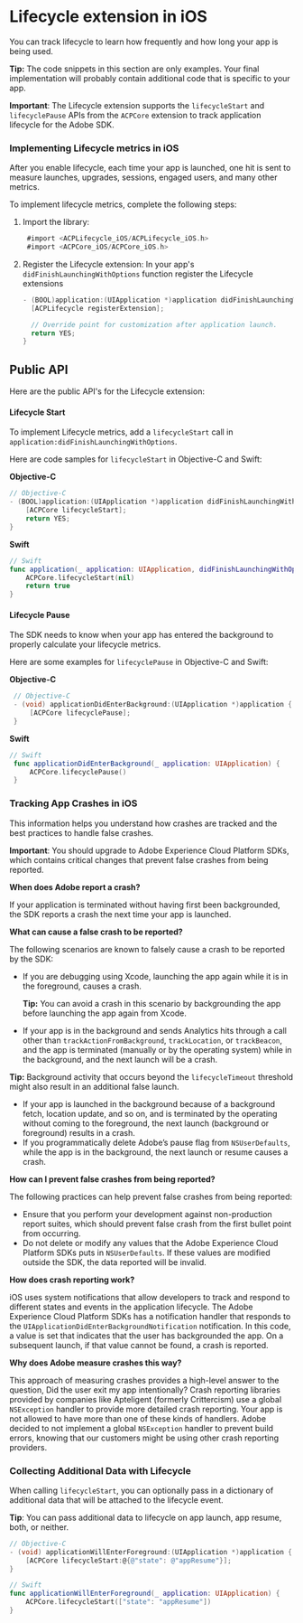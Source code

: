 # Lifecycle extension in iOS

You can track lifecycle to learn how frequently and how long your app is being used.

**Tip:** The code snippets in this section are only examples. Your final implementation will probably contain additional code that is specific to your app.

**Important**: The Lifecycle extension supports the `lifecycleStart` and `lifecyclePause` APIs from the `ACPCore` extension to track application lifecycle for the Adobe SDK.

### Implementing Lifecycle metrics in iOS

After you enable lifecycle, each time your app is launched, one hit is sent to measure launches, upgrades, sessions, engaged users, and many other metrics.

To implement lifecycle metrics, complete the following steps:

1. Import the library:

   ```objectivec
    #import <ACPLifecycle_iOS/ACPLifecycle_iOS.h>
    #import <ACPCore_iOS/ACPCore_iOS.h>
   ```

2. Register the Lifecycle extension: In your app's `didFinishLaunchingWithOptions` function register the Lifecycle extensions

   ```objectivec
   - (BOOL)application:(UIApplication *)application didFinishLaunchingWithOptions:(NSDictionary *)launchOptions {
     [ACPLifecycle registerExtension];

     // Override point for customization after application launch.
     return YES;
   }
   ```

## Public API

Here are the public API's for the Lifecycle extension:

#### Lifecycle Start

To implement Lifecycle metrics, add a `lifecycleStart` call in `application:didFinishLaunchingWithOptions`.

Here are code samples for `lifecycleStart` in Objective-C and Swift:

**Objective-C**

```objectivec
// Objective-C
- (BOOL)application:(UIApplication *)application didFinishLaunchingWithOptions:(NSDictionary *)launchOptions { 
    [ACPCore lifecycleStart]; 
    return YES; 
}
```

**Swift**

```swift
// Swift
func application(_ application: UIApplication, didFinishLaunchingWithOptions launchOptions: [UIApplicationLaunchOptionsKey: Any]?) -> Bool {
    ACPCore.lifecycleStart(nil)
    return true
}
```

#### Lifecycle Pause

The SDK needs to know when your app has entered the background to properly calculate your lifecycle metrics.

Here are some examples for `lifecyclePause` in Objective-C and Swift:

**Objective-C**

```objectivec
 // Objective-C
 - (void) applicationDidEnterBackground:(UIApplication *)application {
     [ACPCore lifecyclePause];
 }
```

**Swift**

```swift
// Swift
 func applicationDidEnterBackground(_ application: UIApplication) {    
     ACPCore.lifecyclePause()
 }
```

### Tracking App Crashes in iOS

This information helps you understand how crashes are tracked and the best practices to handle false crashes.

**Important**: You should upgrade to Adobe Experience Cloud Platform SDKs, which contains critical changes that prevent false crashes from being reported.

**When does Adobe report a crash?**

If your application is terminated without having first been backgrounded, the SDK reports a crash the next time your app is launched.

**What can cause a false crash to be reported?**

The following scenarios are known to falsely cause a crash to be reported by the SDK:

* If you are debugging using Xcode, launching the app again while it is in the foreground, causes a crash.

  **Tip:** You can avoid a crash in this scenario by backgrounding the app before launching the app again from Xcode.

* If your app is in the background and sends Analytics hits through a call other than `trackActionFromBackground`, `trackLocation`, or `trackBeacon`, and the app is terminated \(manually or by the operating system\) while in the background, and the next launch will be a crash.

**Tip:** Background activity that occurs beyond the `lifecycleTimeout` threshold might also result in an additional false launch.

* If your app is launched in the background because of a background fetch, location update, and so on, and is terminated by the operating without coming to the foreground, the next launch \(background or foreground\) results in a crash.
* If you programmatically delete Adobe’s pause flag from `NSUserDefaults`, while the app is in the background, the next launch or resume causes a crash.

**How can I prevent false crashes from being reported?**

The following practices can help prevent false crashes from being reported:

* Ensure that you perform your development against non-production report suites, which should prevent false crash from the first bullet point from occurring.
* Do not delete or modify any values that the Adobe Experience Cloud Platform SDKs puts in `NSUserDefaults`. If these values are modified outside the SDK, the data reported will be invalid.

**How does crash reporting work?**

iOS uses system notifications that allow developers to track and respond to different states and events in the application lifecycle. The Adobe Experience Cloud Platform SDKs has a notification handler that responds to the `UIApplicationDidEnterBackgroundNotification` notification. In this code, a value is set that indicates that the user has backgrounded the app. On a subsequent launch, if that value cannot be found, a crash is reported.

**Why does Adobe measure crashes this way?**

This approach of measuring crashes provides a high-level answer to the question, Did the user exit my app intentionally? Crash reporting libraries provided by companies like Apteligent \(formerly Crittercism\) use a global `NSException` handler to provide more detailed crash reporting. Your app is not allowed to have more than one of these kinds of handlers. Adobe decided to not implement a global `NSException` handler to prevent build errors, knowing that our customers might be using other crash reporting providers.

### Collecting Additional Data with Lifecycle

When calling `lifecycleStart`, you can optionally pass in a dictionary of additional data that will be attached to the lifecycle event.

**Tip**: You can pass additional data to lifecycle on app launch, app resume, both, or neither.

```objectivec
// Objective-C
- (void) applicationWillEnterForeground:(UIApplication *)application {      
    [ACPCore lifecycleStart:@{@"state": @"appResume"}];      
}
```

```swift
// Swift
func applicationWillEnterForeground(_ application: UIApplication) {      
    ACPCore.lifecycleStart(["state": "appResume"])
}
```

